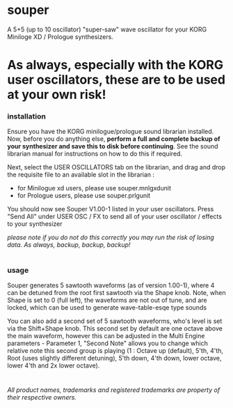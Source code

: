 # souper

A 5+5 (up to 10 oscillator) "super-saw" wave oscillator for your KORG Miniloge XD / Prologue synthesizers.

# As always, especially with the KORG user oscillators, these are to be used at your own risk!

### installation

Ensure you have the KORG minilogue/prologue sound librarian installed. Now, before you do anything else, **perform a full and complete backup of your synthesizer and save this to disk before continuing**. See the sound librarian manual for instructions on how to do this if required.

Next, select the USER OSCILLATORS tab on the librarian, and drag and drop the requisite file to an available slot in the librarian :
 - for Minilogue xd users, please use souper.mnlgxdunit
 - for Prologue users, please use souper.prlgunit

You should now see Souper V1.00-1 listed in your user oscillators. Press "Send All" under USER OSC / FX to send all of your user oscillator / effects to your synthesizer

*please note if you do not do this correctly you may run the risk of losing data. As always, backup, backup, backup!*

#
### usage

Souper generates 5 sawtooth waveforms (as of version 1.00-1), where 4 can be detuned from the root first sawtooth via the Shape knob. Note, when Shape is set to 0 (full left), the waveforms are not out of tune, and are locked, which can be used to generate wave-table-esqe type sounds

You can also add a second set of 5 sawtooth waveforms, who's level is set via the Shift+Shape knob. This second set by default are one octave above the main waveform, however this can be adjusted in the Multi Engine parameters - Parameter 1, "Second Note" allows you to change which relative note this second group is playing (1 : Octave up (default), 5'th, 4'th, Root (uses slightly different detuning), 5'th down, 4'th down, lower octave, lower 4'th and 2x lower octave).


#

 *All product names, trademarks and registered trademarks are property of their respective owners.*
